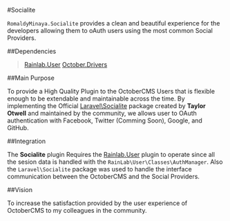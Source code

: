 #Socialite

`RomaldyMinaya.Socialite` provides a clean and beautiful experience for the developers allowing them to oAuth users using the most common Social Providers.

##Dependencies

> [Rainlab.User](https://octobercms.com/plugin/rainlab-user) [October.Drivers](https://octobercms.com/plugin/october-drivers)

##Main Purpose

To provide a High Quality Plugin to the OctoberCMS Users that is flexible enough to be extendable and maintainable across the time. By implementing the Official [Laravel\Socialite](https://github.com/laravel/socialite) package created by **Taylor Otwell** and maintained by the community, we allows user to OAuth authentication with Facebook, Twitter (Comming Soon), Google, and GitHub. 

##Integration

The **Socialite** plugin Requires the [Rainlab.User](https://octobercms.com/plugin/rainlab-user) plugin to operate since all the sesion data is handled with the `RainLab\User\Classes\AuthManager`. Also the `Laravel\Socialite` package was used to handle the interface communication between the OctoberCMS and the Social Providers.

##Vision

To increase the satisfaction provided by the user experience of OctoberCMS to my colleagues in the community.